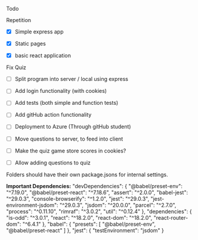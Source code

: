 Todo

Repetition
* [x] Simple express app
* [x] Static pages
* [x] basic react application


Fix Quiz
* [ ] Split program into server / local using express
* [ ] Add login functionality (with cookies)
* [ ] Add tests (both simple and function tests)
* [ ] Add gitHub action functionality
* [ ] Deployment to Azure (Through gitHub student)

* [ ] Move questions to server, to feed into client
* [ ] Make the quiz game store scores in cookies? 
* [ ] Allow adding questions to quiz

Folders should have their own package.jsons for internal settings.

**Important Dependencies:**
"devDependencies": {
"@babel/preset-env": "^7.19.0",
"@babel/preset-react": "^7.18.6",
"assert": "^2.0.0",
"babel-jest": "^29.0.3",
"console-browserify": "^1.2.0",
"jest": "^29.0.3",
"jest-environment-jsdom": "^29.0.3",
"jsdom": "^20.0.0",
"parcel": "^2.7.0",
"process": "^0.11.10",
"rimraf": "^3.0.2",
"util": "^0.12.4"
},
"dependencies": {
"is-odd": "^3.0.1",
"react": "^18.2.0",
"react-dom": "^18.2.0",
"react-router-dom": "^6.4.1"
},
"babel": {
"presets": [
"@babel/preset-env",
"@babel/preset-react"
]
},
"jest": {
"testEnvironment": "jsdom"
}